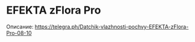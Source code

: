 # EFEKTA zFlora Pro

Описание: https://telegra.ph/Datchik-vlazhnosti-pochvy-EFEKTA-zFlora-Pro-08-10
